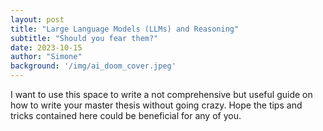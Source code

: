 ```yaml
---
layout: post
title: "Large Language Models (LLMs) and Reasoning"
subtitle: "Should you fear them?"
date: 2023-10-15
author: "Simone"
background: '/img/ai_doom_cover.jpeg'
---
```


I want to use this space to write a not comprehensive but useful guide on how to write your master thesis without going crazy. Hope the tips and tricks contained here could be beneficial for any of you.